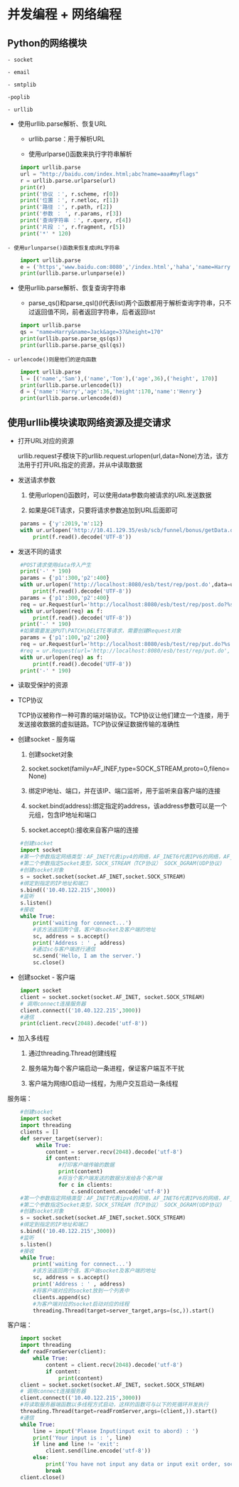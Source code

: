 # 并发编程 + 网络编程

## Python的网络模块

	- socket
	
	- email
	
	- smtplib
	
	-poplib
	
	- urllib	

- 使用urllib.parse解析、恢复URL

	- urllib.parse：用于解析URL
	
	- 使用urlparse()函数来执行字符串解析
	
```python
	import urllib.parse
	url = "http://baidu.com/index.html;abc?name=aaa#myflags"
	r = urllib.parse.urlparse(url)
	print(r)
	print('协议 ：', r.scheme, r[0])
	print('位置 ：', r.netloc, r[1])
	print('路径 ：', r.path, r[2])
	print('参数 ： ', r.params, r[3])
	print('查询字符串 ：', r.query, r[4])
	print('片段 ：', r.fragment, r[5])
	print('*' * 120)
```

	- 使用urlunparse()函数来恢复成URL字符串
	
```python
	import urllib.parse
	e = ('https','www.baidu.com:8080','/index.html','haha','name=Harry','frag')
	print(urllib.parse.urlunparse(e))
```

- 使用urllib.parse解析、恢复查询字符串

	- parse_qs()和parse_qsl()(l代表list)两个函数都用于解析查询字符串，只不过返回值不同，前者返回字符串，后者返回list
	
```python
	import urllib.parse
	qs = "name=Harry&name=Jack&age=37&height=170"
	print(urllib.parse.parse_qs(qs))
	print(urllib.parse.parse_qsl(qs))
```
	
	- urlencode()则是他们的逆向函数
	
```python
	import urllib.parse
	l = [('name','Sam'),('name','Tom'),('age',36),('height', 170)]
	print(urllib.parse.urlencode(l))
	d = {'name':'Harry','age':36,'height':170,'name':'Henry'}
	print(urllib.parse.urlencode(d))
```

## 使用urllib模块读取网络资源及提交请求

- 打开URL对应的资源

	urllib.request子模块下的urllib.request.urlopen(url,data=None)方法，该方法用于打开URL指定的资源，并从中读取数据

- 发送请求参数

	1. 使用urlopen()函数时，可以使用data参数向被请求的URL发送数据
	
	2. 如果是GET请求，只要将请求参数追加到URL后面即可
	
```python
	params = {'y':2019,'m':12}
	with ur.urlopen('http://10.41.129.35/esb/scb/funnel/bonus/getData.do?%s' %up.urlencode(params)) as f:
		print(f.read().decode('UTF-8'))
```

- 发送不同的请求

```python
	#POST请求使用data传入产生
	print('-' * 190)
	params = {'p1':300,'p2':400}
	with ur.urlopen('http://localhost:8080/esb/test/rep/post.do',data=up.urlencode(params).encode('utf-8')) as f:
		print(f.read().decode('UTF-8'))
	params = {'p1':300,'p2':400}
	req = ur.Request(url='http://localhost:8080/esb/test/rep/post.do?%s' %up.urlencode(params) ,method='POST')
	with ur.urlopen(req) as f:
		print(f.read().decode('UTF-8'))
	print('-' * 190)  
	#如果需要发送PUT\PATCH\DELETE等请求，需要创建Request对象
	params = {'p1':100,'p2':200}
	req = ur.Request(url='http://localhost:8080/esb/test/rep/put.do?%s' %up.urlencode(params) ,method='PUT')
	#req = ur.Request(url='http://localhost:8080/esb/test/rep/put.do', data=up.urlencode(params).encode('utf-8')  ,method='PUT')
	with ur.urlopen(req) as f:
		print(f.read().decode('UTF-8'))
	print('-' * 190)   
```

- 读取受保护的资源

- TCP协议

	TCP协议被称作一种可靠的端对端协议。TCP协议让他们建立一个连接，用于发送接收数据的虚拟链路。TCP协议保证数据传输的准确性

- 创建socket - 服务端

	1. 创建socket对象
	
	2. socket.socket(family=AF_INEF,type=SOCK_STREAM,proto=0,fileno=None)
	
	3. 绑定IP地址、端口，并在该IP、端口监听，用于监听来自客户端的连接
	
	4. socket.bind(address):绑定指定的address，该address参数可以是一个元组，包含IP地址和端口
	
	5. socket.accept():接收来自客户端的连接
	
```python
	#创建socket
	import socket
	#第一个参数指定网络类型：AF_INET代表ipv4的网络，AF_INET6代表IPV6的网络，AF_UNIX代表UNIX的网络
	#第二个参数指定Socket类型，SOCK_STREAM（TCP协议） SOCK_DGRAM(UDP协议)
	#创建socket对象
	s = socket.socket(socket.AF_INET,socket.SOCK_STREAM)
	#绑定到指定的IP地址和端口
	s.bind(('10.40.122.215',3000))
	#监听
	s.listen()
	#接收
	while True:
		print('waiting for connect...')
		#该方法返回两个值，客户端socket及客户端的地址
		sc, address = s.accept()
		print('Address : ' , address)
		#通过sc与客户端进行通信
		sc.send('Hello, I am the server.')
		sc.close()
```

- 创建socket - 客户端

```python
	import socket
	client = socket.socket(socket.AF_INET, socket.SOCK_STREAM)
	# 调用connect连接服务器
	client.connect(('10.40.122.215',3000))
	#通信
	print(client.recv(2048).decode('utf-8'))
```

- 加入多线程

	1. 通过threading.Thread创建线程
	
	2. 服务端为每个客户端启动一条进程，保证客户端互不干扰
	
	3. 客户端为网络IO启动一线程，为用户交互启动一条线程
	
服务端：

```python
	#创建socket
	import socket
	import threading
	clients = []
	def server_target(server):
		 while True:
			content = server.recv(2048).decode('utf-8')
			if content:
				#打印客户端传输的数据
				print(content)
				#将当个客户端发送的数据分发给各个客户端
				for c in clients:
					c.send(content.encode('utf-8'))
	#第一个参数指定网络类型：AF_INET代表ipv4的网络，AF_INET6代表IPV6的网络，AF_UNIX代表UNIX的网络
	#第二个参数指定Socket类型，SOCK_STREAM（TCP协议） SOCK_DGRAM(UDP协议)
	#创建socket对象
	s = socket.socket(socket.AF_INET,socket.SOCK_STREAM)
	#绑定到指定的IP地址和端口
	s.bind(('10.40.122.215',3000))
	#监听
	s.listen()
	#接收
	while True:
		print('waiting for connect...')
		#该方法返回两个值，客户端socket及客户端的地址
		sc, address = s.accept()
		print('Address : ' , address)
		#将客户端对应的socket放到一个列表中
		clients.append(sc)
		#为客户端对应的socket启动对应的线程
		threading.Thread(target=server_target,args=(sc,)).start()
```

客户端：

```python
	import socket
	import threading
	def readFromServer(client):
		while True:
			content = client.recv(2048).decode('utf-8')
			if content:
				print(content)            
	client = socket.socket(socket.AF_INET, socket.SOCK_STREAM)
	# 调用connect连接服务器
	client.connect(('10.40.122.215',3000))
	#将读取服务器端函数以多线程方式启动，这样的函数可与以下的死循环并发执行
	threading.Thread(target=readFromServer,args=(client,)).start()
	#通信
	while True:
		line = input('Please Input(input exit to abord) : ')
		print('Your input is : ', line)
		if line and line != 'exit':
			client.send(line.encode('utf-8'))
		else:
			print('You have not input any data or input exit order, socket break')
			break
	client.close()        
```